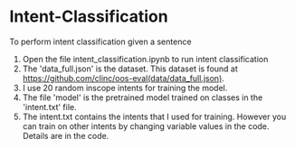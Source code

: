 # Intent-Classification
To perform intent classification given a sentence

1. Open the file intent_classification.ipynb to run intent classification
2. The 'data_full.json' is the dataset. This dataset is found at https://github.com/clinc/oos-eval(data/data_full.json).
3. I use 20 random inscope intents for training the model.
4. The file 'model' is the pretrained model trained on classes in the 'intent.txt' file.
5. The intent.txt contains the intents that I used for training. However you can train on other intents by changing variable values in the code. 
Details are in the code.
